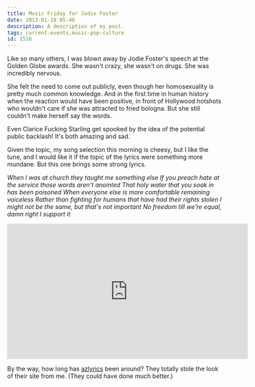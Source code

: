 ```yaml
---
title: Music Friday for Jodie Foster
date: 2013-01-18 05:46
description: A description of my post.
tags: current-events,music-pop-culture
id: 1516
---
```

Like so many others, I was blown away by Jodie Foster's speech at the Golden Globe awards.  She wasn't crazy, she wasn't on drugs.  She was incredibly nervous.

She felt the need to come out publicly, even though her homosexuality is pretty much common knowledge.  And in the first time in human history when the reaction would have been positive, in front of Hollywood hotshots who wouldn't care if she was attracted to fried bologna.  But she still couldn't make herself say the words.

Even Clarice Fucking Starling get spooked by the idea of the potential public backlash!  It's both amazing and sad.  

Given the topic, my song selection this morning is cheesy, but I like the tune, and I would like it if the topic of the lyrics were something more mundane.  But this one brings some strong lyrics.

*When I was at church they taught me something else
If you preach hate at the service those words aren't anointed
That holy water that you soak in has been poisoned
When everyone else is more comfortable remaining voiceless
Rather than fighting for humans that have had their rights stolen
I might not be the same, but that's not important
No freedom till we're equal, damn right I support it*

<iframe width="560" height="315" src="http://www.youtube.com/embed/hlVBg7_08n0" frameborder="0" allowfullscreen></iframe>

By the way, how long has <a href="http://azlyrics.com" target="_blank">azlyrics</a> been around?  They totally stole the look of their site from me.  (They could have done much better.)
